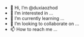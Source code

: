 - 👋 Hi, I’m @duxiaozhod
- 👀 I’m interested in ...
- 🌱 I’m currently learning ...
- 💞️ I’m looking to collaborate on ...
- 📫 How to reach me ...

<!---
duxiaozhod/duxiaozhod is a ✨ special ✨ repository because its `README.md` (this file) appears on your GitHub profile.
You can click the Preview link to take a look at your changes.
--->
